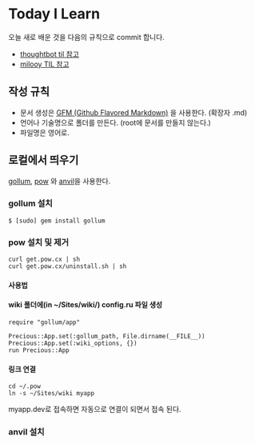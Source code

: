 # Today I Learn

오늘 새로 배운 것을 다음의 규칙으로 commit 합니다. 
* [thoughtbot til 참고](https://github.com/thoughtbot/til)
* [milooy TIL 참고](https://github.com/milooy/TIL)

## 작성 규칙

* 문서 생성은 [GFM (Github Flavored Markdown)](https://help.github.com/categories/writing-on-github/) 을 사용한다. (확장자 .md)
* 언어나 기술명으로 폴더를 만든다. (root에 문서를 만들지 않는다.)
* 파일명은 영어로.

## 로컬에서 띄우기

[gollum](https://github.com/gollum/gollum), [pow](http://pow.cx) 와 [anvil](http://anvilformac.com)을 사용한다.

### gollum 설치
```
$ [sudo] gem install gollum
```

### pow 설치 및 제거
```
curl get.pow.cx | sh
curl get.pow.cx/uninstall.sh | sh
```

#### 사용법

#### wiki 폴더에(in ~/Sites/wiki/) config.ru 파일 생성
```
require "gollum/app"

Precious::App.set(:gollum_path, File.dirname(__FILE__))
Precious::App.set(:wiki_options, {})
run Precious::App
```

#### 링크 연결
```
cd ~/.pow
ln -s ~/Sites/wiki myapp
```

myapp.dev로 접속하면 자동으로 연결이 되면서 접속 된다.

### anvil 설치
